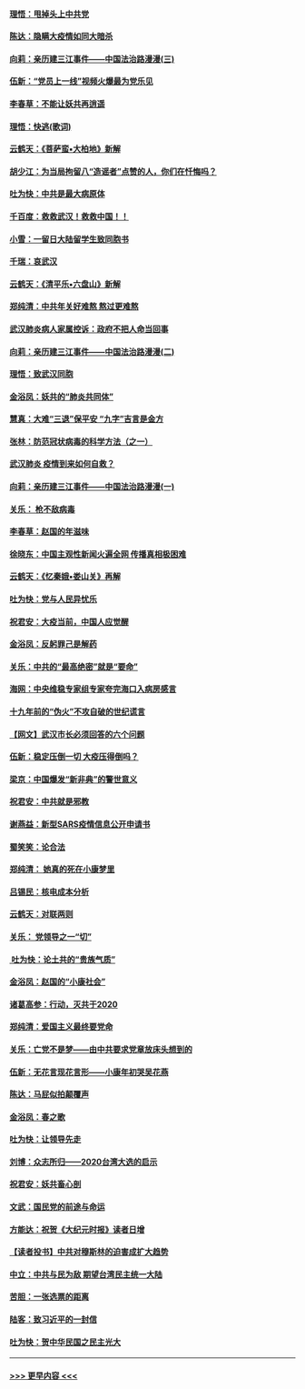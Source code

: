 #### [理悟：甩掉头上中共党](../pages/nsc993/n11838826.md?t=02030455) 
#### [陈达：隐瞒大疫情如同大暗杀](../pages/nsc993/n11838771.md?t=02030455) 
#### [向莉：亲历建三江事件——中国法治路漫漫(三)](../pages/nsc993/n11831825.md?t=02030455) 
#### [伍新：“党员上一线”视频火爆最为党乐见](../pages/nsc993/n11838200.md?t=02030455) 
#### [李春草：不能让妖共再逍遥](../pages/nsc993/n11838102.md?t=02030455) 
#### [理悟：快逃(歌词)](../pages/nsc993/n11838083.md?t=02030455) 
#### [云鹤天：《菩萨蛮▪大柏地》新解](../pages/nsc993/n11838059.md?t=02030455) 
#### [胡少江：为当局拘留八“造谣者”点赞的人，你们在忏悔吗？](../pages/nsc993/n11836801.md?t=02030455) 
#### [吐为快：中共是最大病原体](../pages/nsc993/n11836748.md?t=02030455) 
#### [千百度：救救武汉！救救中国！！](../pages/nsc993/n11836145.md?t=02030455) 
#### [小雪：一留日大陆留学生致同胞书](../pages/nsc993/n11834624.md?t=02030455) 
#### [千瑞：哀武汉](../pages/nsc993/n11833647.md?t=02030455) 
#### [云鹤天：《清平乐▪六盘山》新解](../pages/nsc993/n11833611.md?t=02030455) 
#### [郑纯清：中共年关好难熬 熬过更难熬](../pages/nsc993/n11833489.md?t=02030455) 
#### [武汉肺炎病人家属控诉：政府不把人命当回事](../pages/nsc993/n11833205.md?t=02030455) 
#### [向莉：亲历建三江事件——中国法治路漫漫(二)](../pages/nsc993/n11829102.md?t=02030455) 
#### [理悟：致武汉同胞](../pages/nsc993/n11831522.md?t=02030455) 
#### [金浴凤：妖共的“肺炎共同体”](../pages/nsc993/n11829448.md?t=02030455) 
#### [慧真：大难“三退”保平安 “九字”吉言是金方](../pages/nsc993/n11829501.md?t=02030455) 
#### [张林：防范冠状病毒的科学方法（之一）](../pages/nsc993/n11828618.md?t=02030455) 
#### [武汉肺炎 疫情到来如何自救？](../pages/nsc993/n11827632.md?t=02030455) 
#### [向莉：亲历建三江事件——中国法治路漫漫(一)](../pages/nsc993/n11827190.md?t=02030455) 
#### [关乐： 枪不敌病毒](../pages/nsc993/n11826746.md?t=02030455) 
#### [李春草：赵国的年滋味](../pages/nsc993/n11826321.md?t=02030455) 
#### [徐晓东：中国主观性新闻火遍全网 传播真相极困难](../pages/nsc993/n11826508.md?t=02030455) 
#### [云鹤天：《忆秦娥▪娄山关》再解](../pages/nsc993/n11824682.md?t=02030455) 
#### [吐为快：党与人民异忧乐](../pages/nsc993/n11824660.md?t=02030455) 
#### [祝君安：大疫当前，中国人应觉醒](../pages/nsc993/n11821946.md?t=02030455) 
#### [金浴凤：反躬罪己是解药](../pages/nsc993/n11820280.md?t=02030455) 
#### [关乐：中共的“最高绝密”就是“要命”](../pages/nsc993/n11816946.md?t=02030455) 
#### [海网：中央维稳专家组专家夸完海口入病房感言](../pages/nsc993/n11815138.md?t=02030455) 
#### [十九年前的“伪火”不攻自破的世纪谎言](../pages/nsc993/n11813238.md?t=02030455) 
#### [【网文】武汉市长必须回答的六个问题](../pages/nsc993/n11813848.md?t=02030455) 
#### [伍新：稳定压倒一切 大疫压得倒吗？](../pages/nsc993/n11812634.md?t=02030455) 
#### [梁京：中国爆发“新非典”的警世意义](../pages/nsc993/n11812554.md?t=02030455) 
#### [祝君安：中共就是邪教](../pages/nsc993/n11812431.md?t=02030455) 
#### [谢燕益：新型SARS疫情信息公开申请书](../pages/nsc993/n11808840.md?t=02030455) 
#### [蜀笑笑：论合法](../pages/nsc993/n11808064.md?t=02030455) 
#### [郑纯清： 她真的死在小康梦里](../pages/nsc993/n11806623.md?t=02030455) 
#### [吕锡民：核电成本分析](../pages/nsc993/n11806284.md?t=02030455) 
#### [云鹤天：对联两则](../pages/nsc993/n11805957.md?t=02030455) 
#### [关乐： 党领导之一“切”](../pages/nsc993/n11804505.md?t=02030455) 
#### [ 吐为快：论土共的“贵族气质”](../pages/nsc993/n11804490.md?t=02030455) 
#### [金浴凤：赵国的“小康社会”](../pages/nsc993/n11804452.md?t=02030455) 
#### [诸葛高参：行动，灭共于2020](../pages/nsc993/n11804120.md?t=02030455) 
#### [郑纯清：爱国主义最终要党命](../pages/nsc993/n11802197.md?t=02030455) 
#### [关乐：亡党不是梦——由中共要求党章放床头想到的](../pages/nsc993/n11802156.md?t=02030455) 
#### [伍新：无花言现花言形——小康年初哭吴花燕](../pages/nsc993/n11800044.md?t=02030455) 
#### [陈达：马屁似拍颠覆声](../pages/nsc993/n11800010.md?t=02030455) 
#### [金浴凤：春之歌](../pages/nsc993/n11797687.md?t=02030455) 
#### [吐为快：让领导先走](../pages/nsc993/n11797512.md?t=02030455) 
#### [刘博：众志所归——2020台湾大选的启示](../pages/nsc993/n11796878.md?t=02030455) 
#### [祝君安：妖共畜心剖](../pages/nsc993/n11794273.md?t=02030455) 
#### [文武：国民党的前途与命运](../pages/nsc993/n11794198.md?t=02030455) 
#### [方能达：祝贺《大纪元时报》读者日增](../pages/nsc993/n11793807.md?t=02030455) 
#### [【读者投书】中共对穆斯林的迫害成扩大趋势](../pages/nsc993/n11791371.md?t=02030455) 
#### [中立：中共与民为敌 期望台湾民主统一大陆](../pages/nsc993/n11790392.md?t=02030455) 
#### [苦胆：一张选票的距离](../pages/nsc993/n11788914.md?t=02030455) 
#### [陆客：致习近平的一封信](../pages/nsc993/n11788867.md?t=02030455) 
#### [吐为快：贺中华民国之民主光大](../pages/nsc993/n11788618.md?t=02030455) 

----
#### [ >>> 更早内容 <<< ](../indexes/nsc993-earlier.md)
